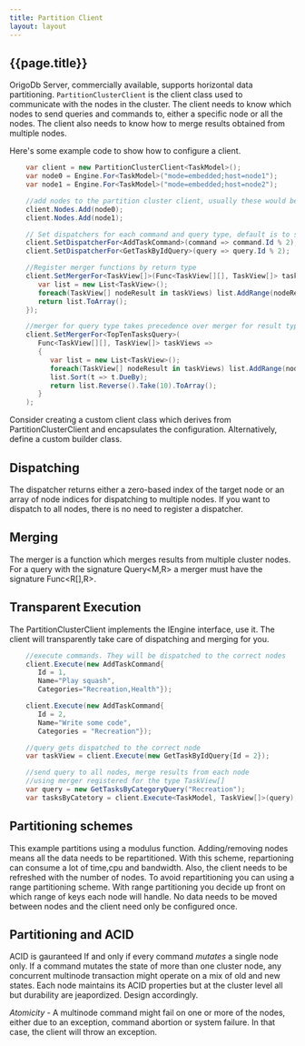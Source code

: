 ```yaml
---
title: Partition Client
layout: layout
---
```

## {{page.title}}
OrigoDb Server, commercially available, supports horizontal data partitioning. `PartitionClusterClient` is the client class used to communicate with the nodes in the cluster. The client needs to know which nodes to send queries and commands to, either a specific node or all the nodes. The client also needs to know how to merge results obtained from multiple nodes.

Here's some example code to show how to configure a client.

```csharp
    var client = new PartitionClusterClient<TaskModel>();
    var node0 = Engine.For<TaskModel>("mode=embedded;host=node1");
    var node1 = Engine.For<TaskModel>("mode=embedded;host=node2");

    //add nodes to the partition cluster client, usually these would be instances of `IRemoteEngine`
    client.Nodes.Add(node0);
    client.Nodes.Add(node1);

    // Set dispatchers for each command and query type, default is to send to all nodes
    client.SetDispatcherFor<AddTaskCommand>(command => command.Id % 2);
    client.SetDispatcherFor<GetTaskByIdQuery>(query => query.Id % 2);

    //Register merger functions by return type
    client.SetMergerFor<TaskView[]>(Func<TaskView[][], TaskView[]> taskViews => { 
       var list = new List<TaskView>();
       foreach(TaskView[] nodeResult in taskViews) list.AddRange(nodeResult);
       return list.ToArray();
    });

    //merger for query type takes precedence over merger for result type
    client.SetMergerFor<TopTenTasksQuery>( 
       Func<TaskView[][], TaskView[]> taskViews => 
       {
          var list = new List<TaskView>();
          foreach(TaskView[] nodeResult in taskViews) list.AddRange(nodeResult);
          list.Sort(t => t.DueBy);
          return list.Reverse().Take(10).ToArray();
       }
    );
```
Consider creating a custom client class which derives from PartitionClusterClient and encapsulates the configuration. Alternatively, define a custom builder class.

## Dispatching
The dispatcher returns either a zero-based index of the target node or an array of node indices for dispatching to multiple nodes. If you want to dispatch to all nodes, there is no need to register a dispatcher.

## Merging
The merger is a function which merges results from multiple cluster nodes. For a query with the signature Query<M,R> a merger must have the signature Func<R[],R>.

## Transparent Execution
The PartitionClusterClient implements the IEngine interface, use it. The client will transparently take care of dispatching and merging for you.

```csharp
    //execute commands. They will be dispatched to the correct nodes
    client.Execute(new AddTaskCommand{ 
       Id = 1, 
       Name="Play squash", 
       Categories="Recreation,Health"});

    client.Execute(new AddTaskCommand{
       Id = 2, 
       Name="Write some code", 
       Categories = "Recreation"});

    //query gets dispatched to the correct node
    var taskView = client.Execute(new GetTaskByIdQuery{Id = 2});

    //send query to all nodes, merge results from each node 
    //using merger registered for the type TaskView[]
    var query = new GetTasksByCategoryQuery("Recreation");
    var tasksByCatetory = client.Execute<TaskModel, TaskView[]>(query);
```

## Partitioning schemes
This example partitions using a modulus function. Adding/removing nodes means all the data needs to be repartitioned. With this scheme, repartioning can consume a lot of time,cpu and bandwidth. Also, the client needs to be refreshed with the number of nodes. To avoid repartitioning you can using a range partitioning scheme. With range partitioning you decide up front on which range of keys each node will handle. No data needs to be moved between nodes and the client need only be configured once.

## Partitioning and ACID
ACID is gauranteed If and only if every command _mutates_ a single node only. If a command mutates the state of more than one cluster node, any concurrent multinode transaction might operate on a mix of old and new states. Each node maintains its ACID properties but at the cluster level all but durability are jeapordized. Design accordingly.

*Atomicity* - A multinode command might fail on one or more of the nodes, either due to an exception, command abortion or system failure. In that case, the client will throw an exception. 